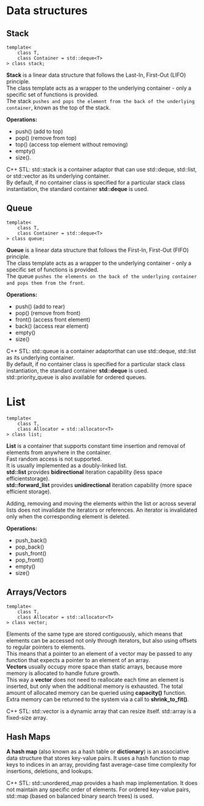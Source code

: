 Data structures
===============

Stack
-----
```
template<
    class T,
    class Container = std::deque<T>
> class stack;
```  
**Stack** is a linear data structure that follows the Last-In, First-Out (LIFO) principle.  
The class template acts as a wrapper to the underlying container - only a specific set of functions is provided.  
The stack `pushes and pops the element from the back of the underlying container`, known as the top of the stack.  
  
**Operations:**
- push() (add to top)
- pop() (remove from top)
- top() (access top element without removing)
- empty()
- size().
  
C++ STL: std::stack is a container adaptor that can use std::deque, std::list, or std::vector as its underlying container.  
By default, if no container class is specified for a particular stack class instantiation, the standard container **std::deque** is used.  
  
Queue
------
```
template<
    class T,
    class Container = std::deque<T>
> class queue;
```  
**Queue** is a linear data structure that follows the First-In, First-Out (FIFO) principle.  
The class template acts as a wrapper to the underlying container - only a specific set of functions is provided.  
The queue `pushes the elements on the back of the underlying container and pops them from the front`.  
  
**Operations:**
- push() (add to rear)
- pop() (remove from front)
- front() (access front element)
- back() (access rear element)
- empty()
- size()
  
C++ STL: std::queue is a container adaptorthat can use std::deque, std::list as its underlying container.  
By default, if no container class is specified for a particular stack class instantiation, the standard container **std::deque** is used.  
std::priority_queue is also available for ordered queues.  
  
List
=====
```
template<
    class T,
    class Allocator = std::allocator<T>
> class list;
```
**List** is a container that supports constant time insertion and removal of elements from anywhere in the container.  
Fast random access is not supported.  
It is usually implemented as a doubly-linked list.  
**std::list** provides **bidirectional** iteration capability (less space efficientstorage).  
**std::forward_list** provides **unidirectional** iteration capability (more space efficient storage).  
  
Adding, removing and moving the elements within the list or across several lists does not invalidate the iterators or references. An iterator is invalidated only when the corresponding element is deleted.  
  
**Operations:**
- push_back()
- pop_back()
- push_front()
- pop_front()
- empty()
- size()
  
Arrays/Vectors
--------------
```
template<
    class T,
    class Allocator = std::allocator<T>
> class vector;
```
Elements of the same type are stored contiguously, which means that elements can be accessed not only through iterators, but also using offsets to regular pointers to elements.  
This means that a pointer to an element of a vector may be passed to any function that expects a pointer to an element of an array.  
**Vectors** usually occupy more space than static arrays, because more memory is allocated to handle future growth.  
This way a **vector** does not need to reallocate each time an element is inserted, but only when the additional memory is exhausted. The total amount of allocated memory can be queried using **capacity()** function. Extra memory can be returned to the system via a call to **shrink_to_fit()**.  
  
C++ STL: std::vector is a dynamic array that can resize itself. std::array is a fixed-size array.  
  
Hash Maps
---------
**A hash map** (also known as a hash table or **dictionary**) is an associative data structure that stores key-value pairs. It uses a hash function to map keys to indices in an array, providing fast average-case time complexity for insertions, deletions, and lookups.  
  
C++ STL: std::unordered_map provides a hash map implementation. It does not maintain any specific order of elements. For ordered key-value pairs, std::map (based on balanced binary search trees) is used.  